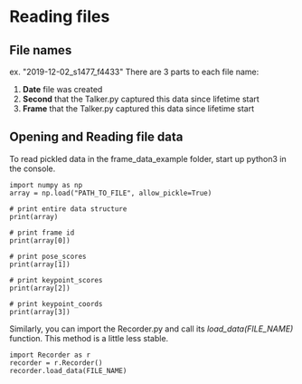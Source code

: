 # Reading files
## File names
ex. "2019-12-02_s1477_f4433"
There are 3 parts to each file name:
1. **Date** file was created
2. **Second** that the Talker.py captured this data since lifetime start
3. **Frame** that the Talker.py captured this data since lifetime start

## Opening and Reading file data
To read pickled data in the frame_data_example folder, start up python3 in the console.

```
import numpy as np
array = np.load("PATH_TO_FILE", allow_pickle=True)

# print entire data structure
print(array)

# print frame id
print(array[0])

# print pose_scores
print(array[1])

# print keypoint_scores
print(array[2])

# print keypoint_coords
print(array[3])
```

Similarly, you can import the Recorder.py and call its *load_data(FILE_NAME)* function. This method is a little less stable.

```
import Recorder as r
recorder = r.Recorder()
recorder.load_data(FILE_NAME)
```
